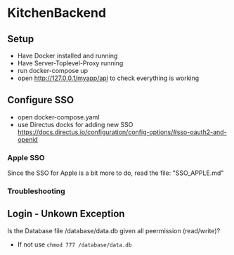 # KitchenBackend

## Setup
- Have Docker installed and running
- Have Server-Toplevel-Proxy running
- run docker-compose up
- open http://127.0.0.1/myapp/api to check everything is working

## Configure SSO

- open docker-compose.yaml
- use Directus docks for adding new SSO https://docs.directus.io/configuration/config-options/#sso-oauth2-and-openid

### Apple SSO
Since the SSO for Apple is a bit more to do, read the file: "SSO_APPLE.md"

### Troubleshooting

## Login - Unkown Exception
Is the Database file /database/data.db given all peermission (read/write)?
- If not use ```chmod 777 /database/data.db```
